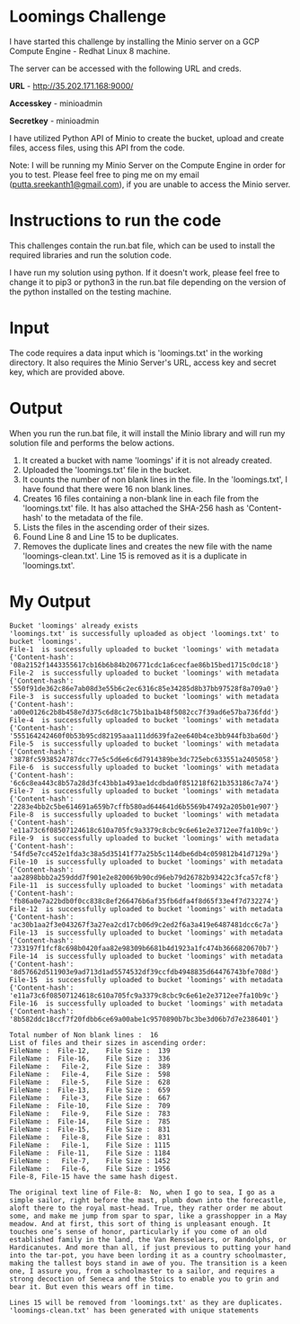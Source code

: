 # Loomings Challenge

I have started this challenge by installing the Minio server on a GCP Compute Engine - Redhat Linux 8 machine.

The server can be accessed with the following URL and creds.

**URL**        - http://35.202.171.168:9000/

**Accesskey**  - minioadmin

**Secretkey**  - minioadmin

I have utilized Python API of Minio to create the bucket, upload and create files, access files, using this API from the code.

Note: I will be running my Minio Server on the Compute Engine in order for you to test. Please feel free to ping me on my email (putta.sreekanth1@gmail.com), if you are unable to access the Minio server.

# Instructions to run the code

This challenges contain the run.bat file, which can be used to install the required libraries and run the solution code.

I have run my solution using python. If it doesn't work, please feel free to change it to pip3 or python3 in the run.bat file depending on the version of the python installed on the testing machine.

# Input

The code requires a data input which is 'loomings.txt' in the working directory. It also requires the Minio Server's URL, access key and secret key, which are provided above.

# Output

When you run the run.bat file, it will install the Minio library and will run my solution file and performs the below actions. 

1.  It created a bucket with name 'loomings' if it is not already created.
2.  Uploaded the 'loomings.txt' file in the bucket.
3.  It counts the number of non blank lines in the file. In the 'loomings.txt', I have found that there were 16 non blank lines.
4.  Creates 16 files containing a non-blank line in each file from the 'loomings.txt' file. It has also attached the SHA-256 hash as 'Content-hash' to the metadata of the file.
5.  Lists the files in the ascending order of their sizes.
6.  Found Line 8 and Line 15 to be duplicates.
7.  Removes the duplicate lines and creates the new file with the name 'loomings-clean.txt'. Line 15 is removed as it is a duplicate in 'loomings.txt'. 

# My Output
```
Bucket 'loomings' already exists
'loomings.txt' is successfully uploaded as object 'loomings.txt' to bucket 'loomings'.
File-1  is successfully uploaded to bucket 'loomings' with metadata  {'Content-hash': '08a2152f1443355617cb16b6b84b206771cdc1a6cecfae86b15bed1715c0dc18'}
File-2  is successfully uploaded to bucket 'loomings' with metadata  {'Content-hash': '550f91de362c86e7ab08d3e55b6c2ec6316c85e34285d8b37bb97528f8a709a0'}
File-3  is successfully uploaded to bucket 'loomings' with metadata  {'Content-hash': 'a00e0126c2b8b458e7d375c6d8c1c75b1ba1b48f5082cc7f39ad6e57ba736fdd'}
File-4  is successfully uploaded to bucket 'loomings' with metadata  {'Content-hash': '555164242460f0b53b95cd82195aaa111dd639fa2ee640b4ce3bb944fb3ba60d'}
File-5  is successfully uploaded to bucket 'loomings' with metadata  {'Content-hash': '3878fc5938524787dcc77e5c5d6e6c6d7914389be3dc725ebc633551a2405058'}
File-6  is successfully uploaded to bucket 'loomings' with metadata  {'Content-hash': '6c6c8ea443c8b57a28d3fc43bb1a493ae1dcdbda0f851218f621b353186c7a74'}
File-7  is successfully uploaded to bucket 'loomings' with metadata  {'Content-hash': '2283e4bb2c5be614691a659b7cffb580ad644641d6b5569b47492a205b01e907'}
File-8  is successfully uploaded to bucket 'loomings' with metadata  {'Content-hash': 'e11a73c6f08507124618c610a705fc9a3379c8cbc9c6e61e2e3712ee7fa10b9c'}
File-9  is successfully uploaded to bucket 'loomings' with metadata  {'Content-hash': '54fd5e7cc452e1fda3c38a5d35141f77a25b5c114dbe6db4c059812b41d7129a'}
File-10  is successfully uploaded to bucket 'loomings' with metadata  {'Content-hash': 'aa2898bbb2a259ddd7f901e2e820069b90cd96eb79d26782b93422c3fca57cf8'}
File-11  is successfully uploaded to bucket 'loomings' with metadata  {'Content-hash': 'fb86a0e7a22bdb0f0cc838c8ef266476b6af35fb6dfa4f8d65f33e4f7d732274'}
File-12  is successfully uploaded to bucket 'loomings' with metadata  {'Content-hash': 'ac30b1aa2f3e043267f3a27ea2cd17cb06d9c2ed2f6a3a419e6487481dcc6c7a'}
File-13  is successfully uploaded to bucket 'loomings' with metadata  {'Content-hash': '733197f1fcf8c698b0420faa82e98309b6681b4d1923a1fc474b3666820670b7'}
File-14  is successfully uploaded to bucket 'loomings' with metadata  {'Content-hash': '8d57662d511903e9ad713d1ad5574532df39ccfdb4948835d64476743bfe708d'}
File-15  is successfully uploaded to bucket 'loomings' with metadata  {'Content-hash': 'e11a73c6f08507124618c610a705fc9a3379c8cbc9c6e61e2e3712ee7fa10b9c'}
File-16  is successfully uploaded to bucket 'loomings' with metadata  {'Content-hash': '8b582ddc18ccf7f20fdbb6ce69a00abe1c9570890b7bc3be3d06b7d7e2386401'}

Total number of Non blank lines :  16
List of files and their sizes in ascending order:
FileName :  File-12,    File Size :  139
FileName :  File-16,    File Size :  336
FileName :   File-2,    File Size :  389
FileName :   File-4,    File Size :  598
FileName :   File-5,    File Size :  628
FileName :  File-13,    File Size :  659
FileName :   File-3,    File Size :  667
FileName :  File-10,    File Size :  709
FileName :   File-9,    File Size :  783
FileName :  File-14,    File Size :  785
FileName :  File-15,    File Size :  831
FileName :   File-8,    File Size :  831
FileName :   File-1,    File Size : 1115
FileName :  File-11,    File Size : 1184
FileName :   File-7,    File Size : 1452
FileName :   File-6,    File Size : 1956
File-8, File-15 have the same hash digest.

The original text line of File-8:  No, when I go to sea, I go as a simple sailor, right before the mast, plumb down into the forecastle, aloft there to the royal mast-head. True, they rather order me about some, and make me jump from spar to spar, like a grasshopper in a May meadow. And at first, this sort of thing is unpleasant enough. It touches one’s sense of honor, particularly if you come of an old established family in the land, the Van Rensselaers, or Randolphs, or Hardicanutes. And more than all, if just previous to putting your hand into the tar-pot, you have been lording it as a country schoolmaster, making the tallest boys stand in awe of you. The transition is a keen one, I assure you, from a schoolmaster to a sailor, and requires a strong decoction of Seneca and the Stoics to enable you to grin and bear it. But even this wears off in time.

Lines 15 will be removed from 'loomings.txt' as they are duplicates.
'loomings-clean.txt' has been generated with unique statements
```